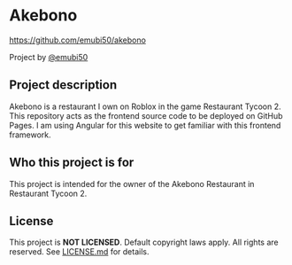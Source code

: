 <!--# README template

> If you need more information about how to fill in this template, read the accompanying [guide](./guide_readme.md).
>
> This template includes writing instructions and boilerplate text that you can customize, use as-is, or completely replace with your own text. This text is indicated in {curly brackets}. Make sure you replace the placeholders with your own text.

## {Project} logo and badges

{This section is optional. Embed an image of the project logo and include links to relevant badges in the README.}
-->
# Akebono

https://github.com/emubi50/akebono

Project by [@emubi50](https://github.com/emubi50)
<!--
## Table of contents

{This section is optional.}

1. Heading 1

2. Heading 2

3. Heading 3...
-->
## Project description

Akebono is a restaurant I own on Roblox in the game Restaurant Tycoon 2. This repository acts as the frontend source code to be deployed on GitHub Pages. I am using Angular for this website to get familiar with this frontend framework.

## Who this project is for

This project is intended for the owner of the Akebono Restaurant in Restaurant Tycoon 2.
<!--
## Project dependencies

Before using {Project Name}, ensure you have:

* Prerequisite 1
* Prerequisite 2
* Prerequisite 3...

## Instructions for using {Project Name}

Get started with {Project Name} by {write the first step a user needs to start using the project. Use a verb to start.}.

### Install {Project Name}

1. {Write the step here.}

    {Explanatory text here}

    {Optional: Include a code sample or screenshot that helps your users complete this step}

2. {Write the step here.}

    a. {Substep 1}

    b. {Substep 2}

### Configure {Project Name}

1. {Write the step here.}
2. {Write the step here.}

### Run {Project Name}

1. {Write the step here.}
2. {Write the step here.}

### Troubleshoot {Project Name}

1. {Write the step here.}
2. {Write the step here.}

<table>
  <tr>
   <td>
    Issue
   </td>
   <td>
    Solution
   </td>
  </tr>
  <tr>
   <td>
    {Describe the issue here}
   </td>
   <td>
    {Write solution here}
   </td>
  </tr>
  <tr>
   <td>
    {Describe the issue here}
   </td>
   <td>
    {Write solution here}
   </td>
  </tr>
  <tr>
   <td>
    {Describe the issue here}
   </td>
   <td>
    {Write solution here}
   </td>
  </tr>
</table>

Other troubleshooting supports:

* {Link to FAQs}
* {Link to runbooks}
* {Link to other relevant support information}

## Contributing guidelines

{Include a link to your contributing guide here. If you do not have a contributing guide, incorporate the information in the README.}

## Additional documentation

{Include links and brief descriptions to additional documentation. Examples provided in README template guide.}

For more information:

* Reference link 1
* Reference link 2
* Reference link 3...

## How to get help

{Include links and brief descriptions for support resources. Examples provided in README template guide.}

* Reference link 1
* Reference link 2
* Reference link 3...
-->
## License

This project is **NOT LICENSED**. Default copyright laws apply. All rights are reserved. See [LICENSE.md](./LICENSE.md) for details.
